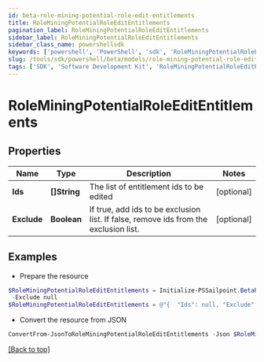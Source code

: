 ```yaml
---
id: beta-role-mining-potential-role-edit-entitlements
title: RoleMiningPotentialRoleEditEntitlements
pagination_label: RoleMiningPotentialRoleEditEntitlements
sidebar_label: RoleMiningPotentialRoleEditEntitlements
sidebar_class_name: powershellsdk
keywords: ['powershell', 'PowerShell', 'sdk', 'RoleMiningPotentialRoleEditEntitlements', 'BetaRoleMiningPotentialRoleEditEntitlements'] 
slug: /tools/sdk/powershell/beta/models/role-mining-potential-role-edit-entitlements
tags: ['SDK', 'Software Development Kit', 'RoleMiningPotentialRoleEditEntitlements', 'BetaRoleMiningPotentialRoleEditEntitlements']
---
```



# RoleMiningPotentialRoleEditEntitlements

## Properties

Name | Type | Description | Notes
------------ | ------------- | ------------- | -------------
**Ids** | **[]String** | The list of entitlement ids to be edited | [optional] 
**Exclude** | **Boolean** | If true, add ids to be exclusion list. If false, remove ids from the exclusion list. | [optional] 

## Examples

- Prepare the resource
```powershell
$RoleMiningPotentialRoleEditEntitlements = Initialize-PSSailpoint.BetaRoleMiningPotentialRoleEditEntitlements  -Ids null `
 -Exclude null
$RoleMiningPotentialRoleEditEntitlements = @"{  "Ids": null, "Exclude": null }"@
```

- Convert the resource from JSON
```powershell
ConvertFrom-JsonToRoleMiningPotentialRoleEditEntitlements -Json $RoleMiningPotentialRoleEditEntitlements
```


[[Back to top]](#) 

